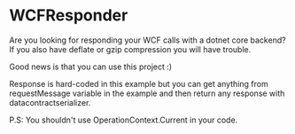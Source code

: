 # WCFResponder

Are you looking for responding your WCF calls with a dotnet core backend?
If you also have deflate or gzip compression you will have trouble.

Good news is that you can use this project :)

Response is hard-coded in this example but you can get anything from requestMessage variable in the example and then return any response with datacontractserializer.

P.S: You shouldn't use OperationContext.Current in your code.
